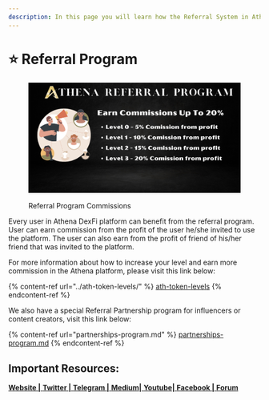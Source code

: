 ```yaml
---
description: In this page you will learn how the Referral System in Athena DexFi works
---
```


# ⭐ Referral Program

<figure><img src="../../../.gitbook/assets/thena Referral Program (1).png" alt=""><figcaption><p>Referral Program Commissions</p></figcaption></figure>

Every user in Athena DexFi platform can benefit from the referral program. User can earn commission from the profit of the user he/she invited to use the platform. The user can also earn from the profit of friend of his/her friend that was invited to the platform.

For more information about how to increase your level and earn more commission in the Athena platform, please visit this link below:

{% content-ref url="../ath-token-levels/" %}
[ath-token-levels](../ath-token-levels/)
{% endcontent-ref %}

We also have a special Referral Partnership program for influencers or content creators, visit this link below:

{% content-ref url="partnerships-program.md" %}
[partnerships-program.md](partnerships-program.md)
{% endcontent-ref %}

## Important Resources:

[**Website |** ](https://athenadexfi.io/)[**Twitter |** ](https://twitter.com/AthenaDexFi)[**Telegram |** ](https://t.me/AthenaDexFi)[**Medium|** ](https://medium.com/@AthenaDexFi)[**Youtube|** ](https://www.youtube.com/@AthenaDexFi)[**Facebook |** ](https://www.facebook.com/AthenaDexFi)[**Forum**](https://forum.athenacryptobank.io/)
